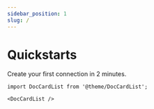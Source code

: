 ```yaml
---
sidebar_position: 1
slug: /
---
```


# Quickstarts

Create your first connection in 2 minutes.

```mdx-code-block
import DocCardList from '@theme/DocCardList';

<DocCardList />
```


